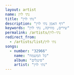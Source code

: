 ```yaml
---
layout: artist
name: נתי לוין
title: "נתי לוין"
description: "דף האמן נתי לוין"
keywords: "שירים, מוזיקה, נתי לוין"
permalink: /artists/נתי-לוין
redirect_from:
  - /artists/list/נתי לוין
songs:
  - number: "32966"
    name: "כל המשמח"
    album: "סינגלים"
    artist: "נתי לוין"
---
```

